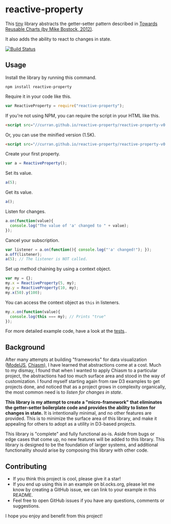 # reactive-property 

This [tiny](https://github.com/curran/reactiveProperty/blob/master/index.js) library abstracts the getter-setter pattern described in [Towards Reusable Charts (by Mike Bostock, 2012)](https://bost.ocks.org/mike/chart/).

It also adds the ability to react to changes in state.

[![Build Status](https://travis-ci.org/curran/reactive-property.svg?branch=master)](https://travis-ci.org/curran/reactive-property)

## Usage

Install the library by running this command.

`npm install reactive-property`

Require it in your code like this.

```javascript
var ReactiveProperty = require("reactive-property");
```

If you're not using NPM, you can require the script in your HTML like this.

```html
<script src="//curran.github.io/reactive-property/reactive-property-v0.6.0.js"></script>
```

Or, you can use the minified version (1.5K).

```html
<script src="//curran.github.io/reactive-property/reactive-property-v0.6.0.min.js"></script>
```

Create your first property.

```javascript
var a = ReactiveProperty();
```

Set its value.

```javascript
a(5);
```

Get its value.

```javascript
a();
```

Listen for changes.

```javascript
a.on(function(value){
  console.log("The value of 'a' changed to " + value);
});
```

Cancel your subscription.

```javascript
var listener = a.on(function(){ console.log("'a' changed!"); });
a.off(listener);
a(5); // The listener is NOT called.
```

Set up method chaining by using a context object.

```javascript
var my = {};
my.x = ReactiveProperty(5, my);
my.y = ReactiveProperty(10, my);
my.x(50).y(100);
```

You can access the context object as `this` in listeners.

```javascript
my.x.on(function(value){
  console.log(this === my); // Prints "true"
});
```

For more detailed example code, have a look at the [tests](https://github.com/curran/reactiveProperty/blob/master/test.js)..

## Background

After many attempts at building "frameworks" for data visualization ([ModelJS](https://github.com/curran/model), [Chiasm](https://github.com/chiasm-project/chiasm)), I have learned that abstractions come at a cost. Much to my dismay, I found that when I wanted to apply Chiasm to a particular project, the abstractions had too much surface area and stood in the way of customization. I found myself starting again from raw D3 examples to get projects done, and noticed that as a project grows in complexity organically, the most common need is to *listen for changes in state*.

**This library is my attempt to create a "micro-framework" that eliminates the getter-setter boilerplate code and provides the ability to listen for changes in state.** It is intentionally minimal, and no other features are provided. This is to minimize the surface area of this library, and make it appealing for others to adopt as a utility in D3-based projects. 

This library is "complete" and fully functional as-is. Aside from bugs or edge cases that come up, no new features will be added to this library. This library is designed to be the foundation of larger systems, and additional functionality should arise by composing this library with other code.

## Contributing

 * If you think this project is cool, please give it a star!
 * If you end up using this in an example on bl.ocks.org, please let me know by creating a GitHub issue, we can link to your example in this README.
 * Feel free to open GitHub issues if you have any questions, comments or suggestions.

I hope you enjoy and benefit from this project!
